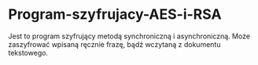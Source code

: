 # Program-szyfrujacy-AES-i-RSA
Jest to program szyfrujący metodą synchroniczną i asynchroniczną. Może zaszyfrować wpisaną ręcznie frazę, bądź wczytaną z dokumentu tekstowego.
